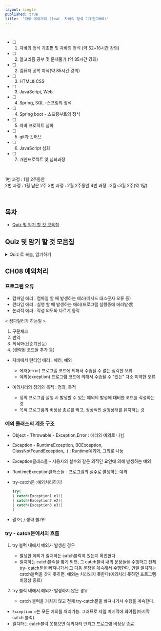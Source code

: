 ```yaml
---
layout: single
published: true
title:  "자바 예외처리 (feat. 자바의 정석 기초편CH08)"
---
```





<br>


- [ ] 1. 자바의 정석 기초편 및 자바의 정석 (약 52+16시간 강의)
- [ ] 2. 알고리즘 공부 및 문제풀기 (약 85시간 강의)
- [ ] 2. 컴퓨터 공학 지식(약 85시간 강의)
- [ ] 3. HTML& CSS
- [ ] 3. JavaScript, Web
- [ ] 4. Spring, SQL -스프링의 정석
- [ ] 4. Spring boot - 스프링부트의 정석
- [ ] 5. 자바 프로젝트 심화
- [ ] 5. git과 깃허브
- [ ] 6. JavaScript 심화
- [ ] 7. 개인프로젝트 및 심화과정

<br>


1번 과정 : 1월 2주동안  
2번 과정 :  1월 남은 2주 
3번 과정 :  2월 2주동안
4번 과정 : 2월~3월 2주(약 1달)


<br>



## 목차

- [Quiz 및 암기 할 것 모음집](#quiz-및-암기-할-것-모음집)




## Quiz 및 암기 할 것 모음집


<details>
  <summary>
    Quiz 로 복습, 암기하기
  </summary>
<div markdown="1">

  <br>


1. 

  
  <br>



<details>
  <summary>
    답안지
  </summary>

<div markdown="1">
  <br>
  
1. 



</div>
</details>


</div>
</details>


## CH08 예외처리


### 프로그램 오류

 - 컴파일 에러 : 컴파일 할 때 발생하는 에러(메서드 대소문자 오류 등)
 - 런타임 에러 : 실행 할 때 발생하는 에러(프로그램 실행중에 에러발생)
 - 논리적 에러 : 작성 의도와 다르게 동작




 < 컴파일러가 하는일 >

  1. 구문체크
  2. 번역
  3. 최적화(단순계산등)
  4. (생략된 코드들 추가 등)



 * 자바에서 런타임 에러
   : 에러, 예외

    - 에러(error)      프로그램 코드에 의해서 수습될 수 없는 심각한 오류
    - 예외(exception)  프로그램 코드에 의해서 수습될 수 "있는" 다소 미약한 오류

 * 예외처리의 정의와 목적
   : 정의, 목적

    - 정의  프로그램 실행 시 발생할 수 있는 예외의 발생에 대비한 코드를 작성하는 것
    - 목적  프로그램의 비정상 종료를 막고, 정상적인 실행상태를 유지하는 것


### 예외 클래스의 계층 구조

 * Object - Throwable - Exception,Error
   : 에러와 예외로 나뉨
 * Exception - RuntimeException, (IOException, ClassNotFoundException,..)
   : Runtime예외와, 그외로 나눔

 * Exception클래스들 - 사용자의 실수와 같은 외적인 요인에 의해 발생하는 예외
 * RuntimeException클래스들 - 프로그램의 실수로 발생하는 예외
   

* try-catch문
  :예외처리하기!

  ```java
  try{
  } catch(Exception1 e1){
  } catch(Exception2 e2){
  } catch(Exception3 e3){
  }
  ```

 - 괄호{ } 생략 불가!!


### try - catch문에서의 흐름

 1. try 블럭 내에서 예외가 발생한 경우
     - 발생한 예외가 일치하는 catch블럭이 있는지 확인한다
     - 일치하는 catch블럭을 찾게 되면, 그 catch블럭 내의 문장들을 수행하고 전체 try- catch문을 빠져나가서 그 다음 문장을 계속해서 수행한다.  만일 일치하는 catch블럭을 찾지 못하면, 예외는 처리되지 못한다(예외처리 못하면 프로그램 비정상 종료)
   
 2. try 블럭 내에서 예외가 발생하지 않은 경우
     - catch 블럭을 거치지 않고 전체 try-catch문을 빠져나가서 수행을 계속한다.


 - `Exception e`는 모든 예외를 처리가능. 그러므로 제일 마지막에 와야됨(마지막catch 블럭)
 -  일치하는 catch블럭 못찾으면 예외처리 안되고 프로그램 비정상 종료 



























